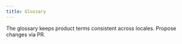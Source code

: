 ```yaml
---
title: Glossary
---
```

The glossary keeps product terms consistent across locales. Propose changes via PR.
